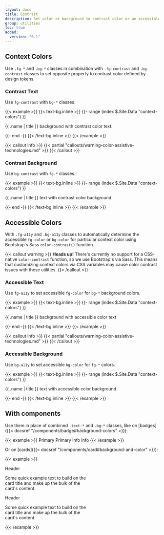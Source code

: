 ```yaml
---
layout: docs
title: Contrast
description: Set color or background to contrast color or an accessible color by using SaSS function.
group: utilities
toc: true
added:
  version: "0.1"
---
```


## Context Colors

Use `.fg-*` and `.bg-*` classes in combination with `.fg-contrast` and `.bg-contrast` classes to set opposite property to contrast color defined by design tokens.

### Contrast Text

Use `fg-contrast` with `bg-*` classes.

{{< example >}}
{{< text-bg.inline >}}
{{- range (index $.Site.Data "context-colors") }}
<p class="bg-{{ .name }} fg-contrast p-small">{{ .name | title }} background with contrast color text.</p>
{{- end -}}
{{< /text-bg.inline >}}
{{< /example >}}

{{< callout info >}}
{{< partial "callouts/warning-color-assistive-technologies.md" >}}
{{< /callout >}}

### Contrast Background

Use `bg-contrast` with `fg-*` classes.

{{< example >}}
{{< text-bg.inline >}}
{{- range (index $.Site.Data "context-colors") }}
<p class="fg-{{ .name }} bg-contrast p-small">{{ .name | title }} text with contrast color background.</p>
{{- end -}}
{{< /text-bg.inline >}}
{{< /example >}}

## Accessible Colors

With `.fg-a11y` and `.bg-a11y` classes to automatically determine the accessible `fg-color` or `bg-color` for particular context color using Bootstrap's Sass `color-contrast()` function.

{{< callout warning >}}
**Heads up!** There's currently no support for a CSS-native `color-contrast` function, so we use Bootstrap's via Sass. This means that customizing context colors via CSS variables may cause color contrast issues with these utilities.
{{< /callout >}}

### Accessible Text

Use `fg-a11y` to set accessible `fg-color` for `bg-*` background colors.

{{< example >}}
{{< text-bg.inline >}}
{{- range (index $.Site.Data "context-colors") }}
<p class="bg-{{ .name }} fg-a11y p-small">{{ .name | title }} background with accessible color text</p>
{{- end -}}
{{< /text-bg.inline >}}
{{< /example >}}

{{< callout info >}}
{{< partial "callouts/warning-color-assistive-technologies.md" >}}
{{< /callout >}}

### Accessible Background

Use `bg-a11y` to set accessible `bg-color` for `fg-*` colors.

{{< example >}}
{{< text-bg.inline >}}
{{- range (index $.Site.Data "context-colors") }}
<p class="fg-{{ .name }} bg-a11y p-medium">{{ .name | title }} text with accessible color background.</p>
{{- end -}}
{{< /text-bg.inline >}}
{{< /example >}}

## With components

Use them in place of combined `.text-*` and `.bg-*` classes, like on [badges]({{< docsref "/components/badge#background-colors" >}}):

{{< example >}}
<span class="badge primary">Primary</span>
<span class="badge fg-contrast bg-primary">Primary</span>
<span class="badge success">Info</span>
<span class="badge fg-contrast bg-success">Info</span>
{{< /example >}}

Or on [cards]({{< docsref "/components/card#background-and-color" >}}):

{{< example >}}
<div class="card fg-contrast bg-primary mb-medium" style="max-width: 18rem;">
  <div class="card-header">Header</div>
  <div class="card-content">
    <p class="card-body">Some quick example text to build on the card title and make up the bulk of the card's content.</p>
  </div>
</div>
<div class="card fg-contrast bg-info" style="max-width: 18rem;">
  <div class="card-header">Header</div>
  <div class="card-content">
    <p class="card-body">Some quick example text to build on the card title and make up the bulk of the card's content.</p>
  </div>
</div>
{{< /example >}}
